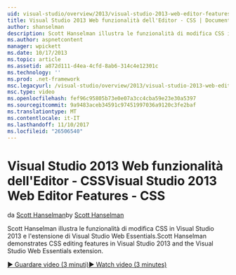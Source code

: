 ```yaml
---
uid: visual-studio/overview/2013/visual-studio-2013-web-editor-features-css
title: Visual Studio 2013 Web funzionalità dell'Editor - CSS | Documenti Microsoft
author: shanselman
description: Scott Hanselman illustra le funzionalità di modifica CSS in Visual Studio 2013 e l'estensione di Visual Studio Web Essentials.
ms.author: aspnetcontent
manager: wpickett
ms.date: 10/17/2013
ms.topic: article
ms.assetid: a872d111-d4ea-4cfd-8ab6-314c4e12301c
ms.technology: ''
ms.prod: .net-framework
msc.legacyurl: /visual-studio/overview/2013/visual-studio-2013-web-editor-features-css
msc.type: video
ms.openlocfilehash: fef96c95805b73e0e07a3cc4cba59e23e30a5397
ms.sourcegitcommit: 9a9483aceb34591c97451997036a9120c3fe2baf
ms.translationtype: MT
ms.contentlocale: it-IT
ms.lasthandoff: 11/10/2017
ms.locfileid: "26506540"
---
```

<a name="visual-studio-2013-web-editor-features---css"></a><span data-ttu-id="ed619-103">Visual Studio 2013 Web funzionalità dell'Editor - CSS</span><span class="sxs-lookup"><span data-stu-id="ed619-103">Visual Studio 2013 Web Editor Features - CSS</span></span>
====================
<span data-ttu-id="ed619-104">da [Scott Hanselman](https://github.com/shanselman)</span><span class="sxs-lookup"><span data-stu-id="ed619-104">by [Scott Hanselman](https://github.com/shanselman)</span></span>

<span data-ttu-id="ed619-105">Scott Hanselman illustra le funzionalità di modifica CSS in Visual Studio 2013 e l'estensione di Visual Studio Web Essentials.</span><span class="sxs-lookup"><span data-stu-id="ed619-105">Scott Hanselman demonstrates CSS editing features in Visual Studio 2013 and the Visual Studio Web Essentials extension.</span></span>

[<span data-ttu-id="ed619-106">&#9654; Guardare video (3 minuti)</span><span class="sxs-lookup"><span data-stu-id="ed619-106">&#9654; Watch video (3 minutes)</span></span>](https://channel9.msdn.com/Blogs/ASP-NET-Site-Videos/visual-studio-2013-web-editor-features-css)
